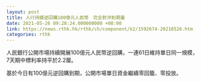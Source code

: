```yaml
---
layout: post
title: 人行持續逆回購100億元人民幣　完全對沖到期量
date: 2021-05-26 09:28:24.000000000 +08:00
link: https://news.rthk.hk/rthk/ch/component/k2/1592674-20210526.htm
categories: rthk
---
```


人民銀行公開市場持續開展100億元人民幣逆回購，一連61日維持單日同一規模，7天期中標利率持平於2.2厘。

基於今日有100億元逆回購到期，公開市場單日資金繼續零回籠、零投放。
